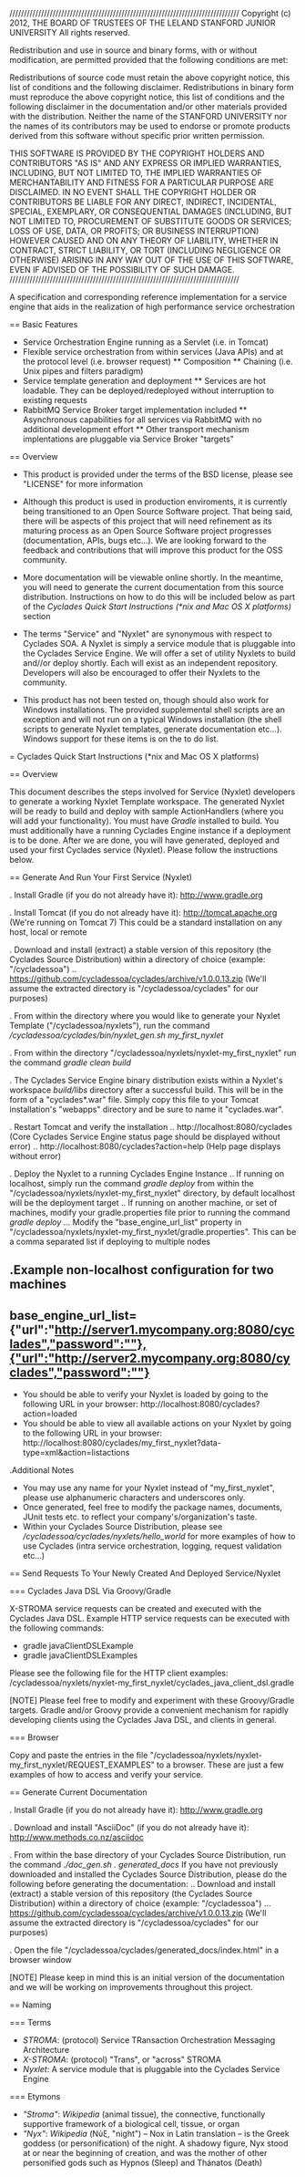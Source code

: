 ////////////////////////////////////////////////////////////////////////////////
Copyright (c) 2012, THE BOARD OF TRUSTEES OF THE LELAND STANFORD JUNIOR UNIVERSITY
All rights reserved.

Redistribution and use in source and binary forms, with or without modification,
are permitted provided that the following conditions are met:

   Redistributions of source code must retain the above copyright notice,
   this list of conditions and the following disclaimer.
   Redistributions in binary form must reproduce the above copyright notice,
   this list of conditions and the following disclaimer in the documentation
   and/or other materials provided with the distribution.
   Neither the name of the STANFORD UNIVERSITY nor the names of its contributors
   may be used to endorse or promote products derived from this software without
   specific prior written permission.

THIS SOFTWARE IS PROVIDED BY THE COPYRIGHT HOLDERS AND CONTRIBUTORS "AS IS" AND
ANY EXPRESS OR IMPLIED WARRANTIES, INCLUDING, BUT NOT LIMITED TO, THE IMPLIED
WARRANTIES OF MERCHANTABILITY AND FITNESS FOR A PARTICULAR PURPOSE ARE DISCLAIMED.
IN NO EVENT SHALL THE COPYRIGHT HOLDER OR CONTRIBUTORS BE LIABLE FOR ANY DIRECT,
INDIRECT, INCIDENTAL, SPECIAL, EXEMPLARY, OR CONSEQUENTIAL DAMAGES (INCLUDING,
BUT NOT LIMITED TO, PROCUREMENT OF SUBSTITUTE GOODS OR SERVICES; LOSS OF USE,
DATA, OR PROFITS; OR BUSINESS INTERRUPTION) HOWEVER CAUSED AND ON ANY THEORY OF
LIABILITY, WHETHER IN CONTRACT, STRICT LIABILITY, OR TORT (INCLUDING NEGLIGENCE
OR OTHERWISE) ARISING IN ANY WAY OUT OF THE USE OF THIS SOFTWARE, EVEN IF ADVISED
OF THE POSSIBILITY OF SUCH DAMAGE.
////////////////////////////////////////////////////////////////////////////////

A specification and corresponding reference implementation for a service engine that aids in the realization of high performance service orchestration

== Basic Features

* Service Orchestration Engine running as a Servlet (i.e. in Tomcat)
* Flexible service orchestration from within services (Java APIs) and at the protocol level (i.e. browser request)
	** Composition
	** Chaining (i.e. Unix pipes and filters paradigm)
* Service template generation and deployment
        ** Services are hot loadable. They can be deployed/redeployed without interruption to existing requests
* RabbitMQ Service Broker target implementation included
	** Asynchronous capabilities for all services via RabbitMQ with no additional development effort
	** Other transport mechanism implentations are pluggable via Service Broker "targets"

== Overview

* This product is provided under the terms of the BSD license, please see "LICENSE" for more information

* Although this product is used in production enviroments, it is currently being transitioned to an Open Source Software project. That being said, there will be aspects of this project that will need refinement as its maturing process as an Open Source Software project progresses (documentation, APIs, bugs etc...). We are looking forward to the feedback and contributions that will improve this product for the OSS community.

* More documentation will be viewable online shortly. In the meantime, you will need to generate the current documentation from this source distribution. Instructions on how to do this will be included below as part of the _Cyclades Quick Start Instructions (*nix and Mac OS X platforms)_ section

* The terms "Service" and "Nyxlet" are synonymous with respect to Cyclades SOA. A Nyxlet is simply a service module that is pluggable into the Cyclades Service Engine. We will offer a set of utility Nyxlets to build and//or deploy shortly. Each will exist as an independent repository. Developers will also be encouraged to offer their Nyxlets to the community. 

* This product has not been tested on, though should also work for Windows installations. The provided supplemental shell scripts are an exception and will not run on a typical Windows installation (the shell scripts to generate Nyxlet templates, generate documentation etc...). Windows support for these items is on the to do list.

= Cyclades Quick Start Instructions (*nix and Mac OS X platforms)

== Overview

This document describes the steps involved for Service (Nyxlet) developers to generate a working Nyxlet Template workspace. The generated Nyxlet will be ready to build and deploy with sample ActionHandlers (where you will add your functionality). You must have *Gradle* installed to build. You must additionally have a running Cyclades Engine instance if a deployment is to be done. After we are done, you will have generated, deployed and used your first Cyclades service (Nyxlet). Please follow the instructions below.

== Generate And Run Your First Service (Nyxlet)

. Install Gradle (if you do not already have it): http://www.gradle.org

. Install Tomcat (if you do not already have it): http://tomcat.apache.org (We're running on Tomcat 7) This could be a standard installation on any host, local or remote

. Download and install (extract) a stable version of this repository (the Cyclades Source Distribution) within a directory of choice (example: "/cycladessoa")
	.. https://github.com/cycladessoa/cyclades/archive/v1.0.0.13.zip (We'll assume the extracted directory is "/cycladessoa/cyclades" for our purposes)

. From within the directory where you would like to generate your Nyxlet Template ("/cycladessoa/nyxlets"),  run the command _/cycladessoa/cyclades/bin/nyxlet_gen.sh my_first_nyxlet_

. From within the directory "/cycladessoa/nyxlets/nyxlet-my_first_nyxlet" run the command _gradle clean build_

. The Cyclades Service Engine binary distribution exists within a Nyxlet's workspace _build/libs_ directory after a successful build. This will be in the form of a "cyclades*.war" file. Simply copy this file to your Tomcat installation's "webapps" directory and be sure to name it "cyclades.war".

. Restart Tomcat and verify the installation
	.. http://localhost:8080/cyclades (Core Cyclades Service Engine status page should be displayed without error)
	.. http://localhost:8080/cyclades?action=help (Help page displays without error)

. Deploy the Nyxlet to a running Cyclades Engine Instance
	.. If running on localhost, simply run the command _gradle deploy_ from within the "/cycladessoa/nyxlets/nyxlet-my_first_nyxlet" directory, by default localhost will be the deployment target
	.. If running on another machine, or set of machines, modify your gradle.properties file prior to running the command _gradle deploy_
		... Modify the "base_engine_url_list" property in "/cycladessoa/nyxlets/nyxlet-my_first_nyxlet/gradle.properties". This can be a comma separated list if deploying to multiple nodes

.Example non-localhost configuration for two machines
----
base_engine_url_list={"url":"http://server1.mycompany.org:8080/cyclades","password":""},{"url":"http://server2.mycompany.org:8080/cyclades","password":""}
----

* You should be able to verify your Nyxlet is loaded by going to the following URL in your browser: http://localhost:8080/cyclades?action=loaded
* You should be able to view all available actions on your Nyxlet by going to the following URL in your browser: http://localhost:8080/cyclades/my_first_nyxlet?data-type=xml&action=listactions

.Additional Notes
* You may use any name for your Nyxlet instead of "my_first_nyxlet", please use alphanumeric characters and underscores only.
* Once generated, feel free to modify the package names, documents, JUnit tests etc. to reflect your company's/organization's taste.
* Within your Cyclades Source Distribution, please see _/cycladessoa/cyclades/nyxlets/hello_world_ for more examples of how to use Cyclades (intra service orchestration, logging, request validation etc...)

== Send Requests To Your Newly Created And Deployed Service/Nyxlet

=== Cyclades Java DSL Via Groovy/Gradle

X-STROMA service requests can be created and executed with the Cyclades Java DSL. Example HTTP service requests can be executed with the following commands:

* gradle javaClientDSLExample
* gradle javaClientDSLExamples

Please see the following file for the HTTP client examples: /cycladessoa/nyxlets/nyxlet-my_first_nyxlet/cyclades_java_client_dsl.gradle

[NOTE]
Please feel free to modify and experiment with these Groovy/Gradle targets. Gradle and/or Groovy provide a convenient mechanism for rapidly developing clients using the Cyclades Java DSL, and clients in general.

=== Browser

Copy and paste the entries in the file "/cycladessoa/nyxlets/nyxlet-my_first_nyxlet/REQUEST_EXAMPLES" to a browser. These are just a few examples of how to access and verify your service.

== Generate Current Documentation

. Install Gradle (if you do not already have it): http://www.gradle.org

. Download and install "AsciiDoc" (if you do not already have it): http://www.methods.co.nz/asciidoc

. From within the base directory of your Cyclades Source Distribution, run the command _./doc_gen.sh . generated_docs_ If you have not previously downloaded and installed the Cyclades Source Distribution, please do the following before generating the documentation:
	.. Download and install (extract) a stable version of this repository (the Cyclades Source Distribution) within a directory of choice (example: "/cycladessoa")
        	... https://github.com/cycladessoa/cyclades/archive/v1.0.0.13.zip (We'll assume the extracted directory is "/cycladessoa/cyclades" for our purposes)

. Open the file "/cycladessoa/cyclades/generated_docs/index.html" in a browser window

[NOTE]
Please keep in mind this is an initial version of the documentation and we will be working on improvements throughout this project.

== Naming

=== Terms

* *STROMA*: (protocol) Service TRansaction Orchestration Messaging Architecture
* *X-STROMA*: (protocol) "Trans", or "across" STROMA
* *Nyxlet*: A service module that is pluggable into the Cyclades Service Engine

=== Etymons

* *"Stroma"*: _Wikipedia_ (animal tissue), the connective, functionally supportive framework of a biological cell, tissue, or organ
* *"Nyx"*: _Wikipedia_ (Νύξ, "night") – Nox in Latin translation – is the Greek goddess (or personification) of the night. A shadowy figure, Nyx stood at or near the beginning of creation, and was the mother of other personified gods such as Hypnos (Sleep) and Thánatos (Death)



